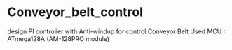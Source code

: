 # Conveyor_belt_control
design PI controller with Anti-windup for control Conveyor Belt
Used MCU : ATmega128A (AM-128PRO module)
